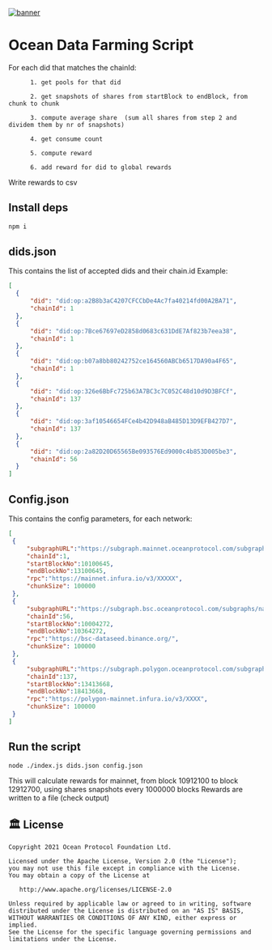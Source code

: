 [![banner](https://raw.githubusercontent.com/oceanprotocol/art/master/github/repo-banner%402x.png)](https://oceanprotocol.com)

# Ocean Data Farming Script

For each did that matches the chainId:

          1. get pools for that did

          2. get snapshots of shares from startBlock to endBlock, from chunk to chunk

          3. compute average share  (sum all shares from step 2 and dividem them by nr of snapshots)

          4. get consume count

          5. compute reward

          6. add reward for did to global rewards

Write rewards to csv

## Install deps
```bash
npm i
```

## dids.json
  This contains the list of accepted dids and their chain.id
  Example:
  ```json
  [
    {
        "did": "did:op:a2B8b3aC4207CFCCbDe4Ac7fa40214fd00A2BA71",
        "chainId": 1
    },
    {
        "did": "did:op:7Bce67697eD2858d0683c631DdE7Af823b7eea38",
        "chainId": 1
    },
    {
        "did": "did:op:b07a8bb80242752ce164560ABCb6517DA90a4F65",
        "chainId": 1
    },
    {
        "did": "did:op:326e6BbFc725b63A7BC3c7C052C48d10d9D3BFCf",
        "chainId": 137
    },
    {
        "did": "did:op:3af10546654FCe4b42D948aB485D13D9EFB427D7",
        "chainId": 137
    },
    {
        "did": "did:op:2a82D20D65565Be093576Ed9000c4b853D005be3",
        "chainId": 56
    }
]
```

## Config.json
   This contains the config parameters, for each network:
   ```json
   [
    {
        "subgraphURL":"https://subgraph.mainnet.oceanprotocol.com/subgraphs/name/oceanprotocol/ocean-subgraph",
        "chainId":1,
        "startBlockNo":10100645,
        "endBlockNo":13100645,
        "rpc":"https://mainnet.infura.io/v3/XXXXX",
        "chunkSize": 100000
    },
    {
        "subgraphURL":"https://subgraph.bsc.oceanprotocol.com/subgraphs/name/oceanprotocol/ocean-subgraph",
        "chainId":56,
        "startBlockNo":10004272,
        "endBlockNo":10364272,
        "rpc":"https://bsc-dataseed.binance.org/",
        "chunkSize": 100000
    },
    {
        "subgraphURL":"https://subgraph.polygon.oceanprotocol.com/subgraphs/name/oceanprotocol/ocean-subgraph",
        "chainId":137,
        "startBlockNo":13413668,
        "endBlockNo":18413668,
        "rpc":"https://polygon-mainnet.infura.io/v3/XXXX",
        "chunkSize": 100000
    }
]
   ```
      

## Run the script
```bash
node ./index.js dids.json config.json 
```
This will calculate rewards for mainnet, from block 10912100 to block 12912700, using shares snapshots every 1000000 blocks
Rewards are written to a file (check output)

## 🏛 License

```text
Copyright 2021 Ocean Protocol Foundation Ltd.

Licensed under the Apache License, Version 2.0 (the "License");
you may not use this file except in compliance with the License.
You may obtain a copy of the License at

   http://www.apache.org/licenses/LICENSE-2.0

Unless required by applicable law or agreed to in writing, software
distributed under the License is distributed on an "AS IS" BASIS,
WITHOUT WARRANTIES OR CONDITIONS OF ANY KIND, either express or implied.
See the License for the specific language governing permissions and
limitations under the License.
```
